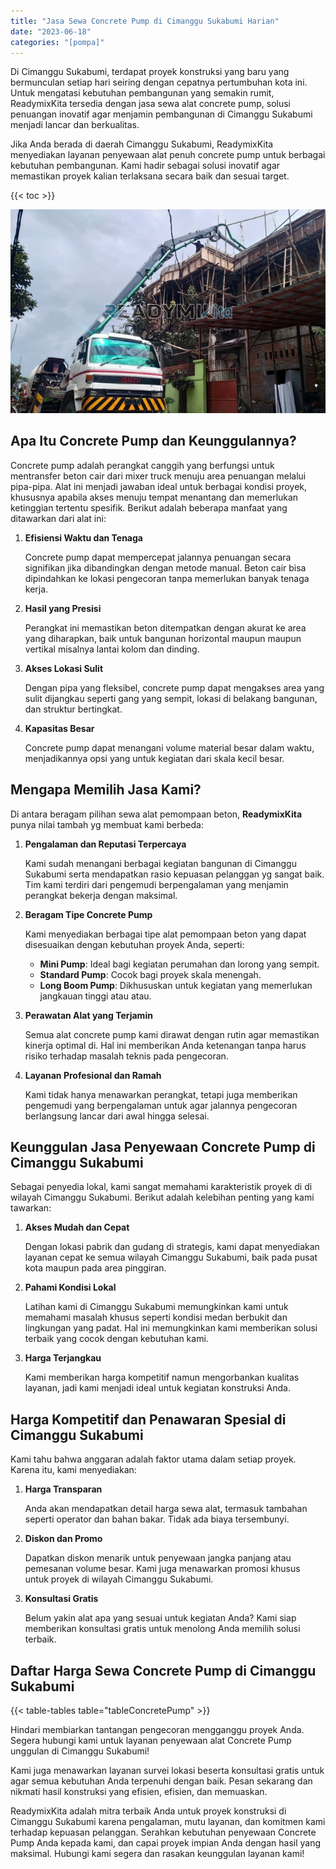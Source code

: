 ```yaml
---
title: "Jasa Sewa Concrete Pump di Cimanggu Sukabumi Harian"
date: "2023-06-18"
categories: "[pompa]"
---
```


Di Cimanggu Sukabumi, terdapat proyek konstruksi yang baru yang bermunculan setiap hari seiring dengan cepatnya pertumbuhan kota ini. Untuk mengatasi kebutuhan pembangunan yang semakin rumit, ReadymixKita tersedia dengan jasa sewa alat concrete pump, solusi penuangan inovatif agar menjamin pembangunan di Cimanggu Sukabumi menjadi lancar dan berkualitas.

Jika Anda berada di daerah Cimanggu Sukabumi, ReadymixKita menyediakan layanan penyewaan alat penuh concrete pump untuk berbagai kebutuhan pembangunan. Kami hadir sebagai solusi inovatif agar memastikan proyek kalian terlaksana secara baik dan sesuai target.

{{< toc >}}

![Jasa Sewa Concrete Pump di Cimanggu Sukabumi Harian](/images/pompa/sewa-pompa-25.jpg)

## Apa Itu Concrete Pump dan Keunggulannya?

Concrete pump adalah perangkat canggih yang berfungsi untuk mentransfer beton cair dari mixer truck menuju area penuangan melalui pipa-pipa. Alat ini menjadi jawaban ideal untuk berbagai kondisi proyek, khususnya apabila akses menuju tempat menantang dan memerlukan ketinggian tertentu spesifik. Berikut adalah beberapa manfaat yang ditawarkan dari alat ini:

1. **Efisiensi Waktu dan Tenaga**

   Concrete pump dapat mempercepat jalannya penuangan secara signifikan jika dibandingkan dengan metode manual. Beton cair bisa dipindahkan ke lokasi pengecoran tanpa memerlukan banyak tenaga kerja.

2. **Hasil yang Presisi**

   Perangkat ini memastikan beton ditempatkan dengan akurat ke area yang diharapkan, baik untuk bangunan horizontal maupun maupun vertikal misalnya lantai kolom dan dinding.

3. **Akses Lokasi Sulit**

   Dengan pipa yang fleksibel, concrete pump dapat mengakses area yang sulit dijangkau seperti gang yang sempit, lokasi di belakang bangunan, dan struktur bertingkat.

4. **Kapasitas Besar**

   Concrete pump dapat menangani volume material besar dalam waktu, menjadikannya opsi yang untuk kegiatan dari skala kecil besar.

## Mengapa Memilih Jasa Kami?

Di antara beragam pilihan sewa alat pemompaan beton, **ReadymixKita** punya nilai tambah yg membuat kami berbeda:

1. **Pengalaman dan Reputasi Terpercaya**

   Kami sudah menangani berbagai kegiatan bangunan di Cimanggu Sukabumi serta mendapatkan rasio kepuasan pelanggan yg sangat baik. Tim kami terdiri dari pengemudi berpengalaman yang menjamin perangkat bekerja dengan maksimal.

2. **Beragam Tipe Concrete Pump**

   Kami menyediakan berbagai tipe alat pemompaan beton yang dapat disesuaikan dengan kebutuhan proyek Anda, seperti:
   - **Mini Pump**: Ideal bagi kegiatan perumahan dan lorong yang sempit.
   - **Standard Pump**: Cocok bagi proyek skala menengah.
   - **Long Boom Pump**: Dikhususkan untuk kegiatan yang memerlukan jangkauan tinggi atau atau.

3. **Perawatan Alat yang Terjamin**

   Semua alat concrete pump kami dirawat dengan rutin agar memastikan kinerja optimal di. Hal ini memberikan Anda ketenangan tanpa harus risiko terhadap masalah teknis pada pengecoran.

4. **Layanan Profesional dan Ramah**

   Kami tidak hanya menawarkan perangkat, tetapi juga memberikan pengemudi yang berpengalaman untuk agar jalannya pengecoran berlangsung lancar dari awal hingga selesai.

## Keunggulan Jasa Penyewaan Concrete Pump di Cimanggu Sukabumi

Sebagai penyedia lokal, kami sangat memahami karakteristik proyek di di wilayah Cimanggu Sukabumi. Berikut adalah kelebihan penting yang kami tawarkan:

1. **Akses Mudah dan Cepat**

   Dengan lokasi pabrik dan gudang di strategis, kami dapat menyediakan layanan cepat ke semua wilayah Cimanggu Sukabumi, baik pada pusat kota maupun pada area pinggiran.

2. **Pahami Kondisi Lokal**

   Latihan kami di Cimanggu Sukabumi memungkinkan kami untuk memahami masalah khusus seperti kondisi medan berbukit dan lingkungan yang padat. Hal ini memungkinkan kami memberikan solusi terbaik yang cocok dengan kebutuhan kami.

3. **Harga Terjangkau**

   Kami memberikan harga kompetitif namun mengorbankan kualitas layanan, jadi kami menjadi ideal untuk kegiatan konstruksi Anda.

## Harga Kompetitif dan Penawaran Spesial di Cimanggu Sukabumi

Kami tahu bahwa anggaran adalah faktor utama dalam setiap proyek. Karena itu, kami menyediakan:

1. **Harga Transparan**

   Anda akan mendapatkan detail harga sewa alat, termasuk tambahan seperti operator dan bahan bakar. Tidak ada biaya tersembunyi.

2. **Diskon dan Promo**

   Dapatkan diskon menarik untuk penyewaan jangka panjang atau pemesanan volume besar. Kami juga menawarkan promosi khusus untuk proyek di wilayah Cimanggu Sukabumi.

3. **Konsultasi Gratis**

   Belum yakin alat apa yang sesuai untuk kegiatan Anda? Kami siap memberikan konsultasi gratis untuk menolong Anda memilih solusi terbaik.

## Daftar Harga Sewa Concrete Pump di Cimanggu Sukabumi

{{< table-tables table="tableConcretePump" >}}

Hindari membiarkan tantangan pengecoran mengganggu proyek Anda. Segera hubungi kami untuk layanan penyewaan alat Concrete Pump unggulan di Cimanggu Sukabumi!

Kami juga menawarkan layanan survei lokasi beserta konsultasi gratis untuk agar semua kebutuhan Anda terpenuhi dengan baik. Pesan sekarang dan nikmati hasil konstruksi yang efisien, efisien, dan memuaskan.

ReadymixKita adalah mitra terbaik Anda untuk proyek konstruksi di Cimanggu Sukabumi karena pengalaman, mutu layanan, dan komitmen kami terhadap kepuasan pelanggan. Serahkan kebutuhan penyewaan Concrete Pump Anda kepada kami, dan capai proyek impian Anda dengan hasil yang maksimal. Hubungi kami segera dan rasakan keunggulan layanan kami!